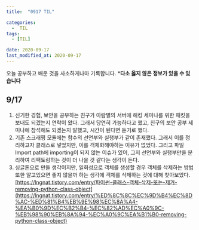 ```yaml
---
title:  "0917 TIL" 

categories:
  -  TIL
tags:
  - [TIL]

date: 2020-09-17
last_modified_at: 2020-09-17
---
```


오늘 공부하고 배운 것을 사소하게나마 기록합니다. 
***다소 옳지 않은 정보가 있을 수 있습니다**

## 9/17

1. 신기한 경험, 보안을 공부하는 친구가 아람별의 서버에 해킹 세미나를 위한 패킷을 보내도 되겠는지 연락이 왔다. 그래서 당연히 가능하다고 했고, 친구의 보안 공부 세미나에 참석해도 되겠는지 말했고, 시간이 된다면 듣기로 했다. 
2. 기존 스크래핑 모듈에는 함수의 선언부와 실행부가 같이 존재했다. 그래서 이를 정리하고자 클래스로 넣었지만, 이를 객체화해야하는 이유가 없었다. 그리고 파일 Import path에 importing이 되지 않는 이슈가 있어, 그저 선언부와 실행부만을 분리하여 리팩토링하는 것이 더 나을 것 같다는 생각이 든다.  
3. 싱글톤으로 만들 생각이지만, 일회성으로 객체를 생성할 경우 객체를 삭제하는 방법 또한 알고있으면 좋지 않을까 하는 생각에 객체를 삭제하는 것에 대해 찾아보았다. 
[https://lngnat.tistory.com/entry/파이썬-클래스-객체-삭제-또는-제거-removing-python-class-object](https://lngnat.tistory.com/entry/%ED%8C%8C%EC%9D%B4%EC%8D%AC-%ED%81%B4%EB%9E%98%EC%8A%A4-%EA%B0%9D%EC%B2%B4-%EC%82%AD%EC%A0%9C-%EB%98%90%EB%8A%94-%EC%A0%9C%EA%B1%B0-removing-python-class-object)